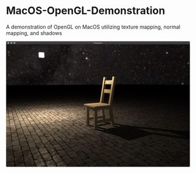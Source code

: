 # MacOS-OpenGL-Demonstration
A demonstration of OpenGL on MacOS utilizing texture mapping, normal mapping, and shadows

![](screenshot.jpg)
